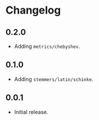 # Changelog

## 0.2.0

* Adding `metrics/chebyshev`.

## 0.1.0

* Adding `stemmers/latin/schinke`.

## 0.0.1

* Initial release.
